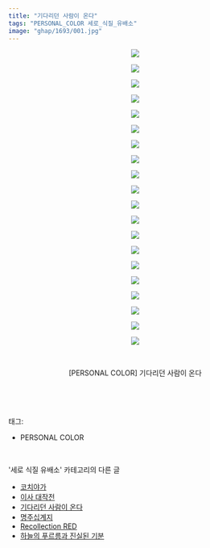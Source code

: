 ```yaml
---
title: "기다리던 사람이 온다"
tags: "PERSONAL_COLOR 세로_식질_유배소"
image: "ghap/1693/001.jpg"
---
```

<div class="article">
<p style="text-align: center; clear: none; float: none;"><img src="{{ site.nasurl }}/ghap/1693/001.jpg"/></p>
<p style="text-align: center; clear: none; float: none;"><img src="{{ site.nasurl }}/ghap/1693/002.jpg"/></p>
<p style="text-align: center; clear: none; float: none;"><img src="{{ site.nasurl }}/ghap/1693/003.jpg"/></p>
<p style="text-align: center; clear: none; float: none;"><img src="{{ site.nasurl }}/ghap/1693/004.jpg"/></p>
<p style="text-align: center; clear: none; float: none;"><img src="{{ site.nasurl }}/ghap/1693/005.jpg"/></p>
<p style="text-align: center; clear: none; float: none;"><img src="{{ site.nasurl }}/ghap/1693/006.jpg"/></p>
<p style="text-align: center; clear: none; float: none;"><img src="{{ site.nasurl }}/ghap/1693/007.jpg"/></p>
<p style="text-align: center; clear: none; float: none;"><img src="{{ site.nasurl }}/ghap/1693/008.jpg"/></p>
<p style="text-align: center; clear: none; float: none;"><img src="{{ site.nasurl }}/ghap/1693/009.jpg"/></p>
<p style="text-align: center; clear: none; float: none;"><img src="{{ site.nasurl }}/ghap/1693/010.jpg"/></p>
<p style="text-align: center; clear: none; float: none;"><img src="{{ site.nasurl }}/ghap/1693/011.jpg"/></p>
<p style="text-align: center; clear: none; float: none;"><img src="{{ site.nasurl }}/ghap/1693/012.jpg"/></p>
<p style="text-align: center; clear: none; float: none;"><img src="{{ site.nasurl }}/ghap/1693/013.jpg"/></p>
<p style="text-align: center; clear: none; float: none;"><img src="{{ site.nasurl }}/ghap/1693/014.jpg"/></p>
<p style="text-align: center; clear: none; float: none;"><img src="{{ site.nasurl }}/ghap/1693/015.jpg"/></p>
<p style="text-align: center; clear: none; float: none;"><img src="{{ site.nasurl }}/ghap/1693/016.jpg"/></p>
<p style="text-align: center; clear: none; float: none;"><img src="{{ site.nasurl }}/ghap/1693/017.jpg"/></p>
<p style="text-align: center; clear: none; float: none;"><img src="{{ site.nasurl }}/ghap/1693/018.jpg"/></p>
<p style="text-align: center; clear: none; float: none;"><img src="{{ site.nasurl }}/ghap/1693/019.jpg"/></p>
<p style="text-align: center; clear: none; float: none;"><img src="{{ site.nasurl }}/ghap/1693/020.jpg"/></p>
<p style="text-align: center; clear: none; float: none;"><br/></p>
<p style="text-align: center; clear: none; float: none;">[PERSONAL COLOR] 기다리던 사람이 온다</p>
<p><br/></p>
</div><br/>
<div class="tagTrail">
<p>태그: </p>
<ul>
<li>PERSONAL COLOR</li>
</ul>
</div><br/>
<div class="another">
<p>'세로 식질 유배소' 카테고리의 다른 글</p>
<ul>
<li><a href="/2016-08-21-ghap_1740">코치야가</a></li>
<li><a href="/2016-08-20-ghap_1716">이사 대작전</a></li>
<li><a href="/2016-08-19-ghap_1693">기다리던 사람이 온다</a></li>
<li><a href="/2016-08-19-ghap_1691">명주십계지</a></li>
<li><a href="/2016-08-18-ghap_1668">Recollection RED</a></li>
<li><a href="/2016-08-16-ghap_1619">하늘의 푸르름과 진실된 기분</a></li>
</ul>
</div><br/>
<div class="cb_module cb_fluid">
<div class="cb_wrt cb_profile">
</div><!-- commentList close -->
</div><br/>
